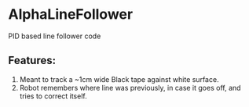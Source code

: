 # AlphaLineFollower
PID based line follower code


## Features:
1. Meant to track a ~1cm wide Black tape against white surface.
2. Robot remembers where line was previously, in case it goes off, and tries to correct itself.
